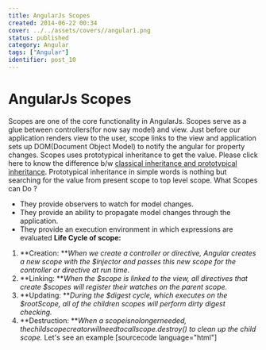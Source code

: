 ```yaml
---
title: AngularJs Scopes
created: 2014-06-22 00:34
cover: ../../assets/covers//angular1.png
status: published
category: Angular
tags: ["Angular"]
identifier: post_10
---
```


# AngularJs Scopes

Scopes are one of the core functionality in AngularJs. Scopes serve as a glue between controllers(for now say model) and view. Just before our application renders view to the user, scope links to the view and application sets up DOM(Document Object Model) to notify the angular for property changes. Scopes uses prototypical inheritance to get the value. Please click here to know the difference b/w [classical inheritance and prototypical inheritance](http://aaditmshah.github.io/why-prototypal-inheritance-matters/#constructors_vs_prototypes). Prototypical inheritance in simple words is nothing but searching for the value from present scope to top level scope. What Scopes can Do ?

  * They provide observers to watch for model changes.
  * They provide an ability to propagate model changes through the application.
  * They provide an execution environment in which expressions are evaluated
**Life Cycle of scope:**

  1. **Creation: **_When we create a controller or directive, Angular creates a new scope with the $injector and passes this new scope for the controller or directive at run time_.
  2. **Linking: **_When the $scope is linked to the view, all directives that create $scopes will register their watches on the parent scope._
  3. **Updating: **_During the $digest cycle, which executes on the $rootScope, all of the children scopes will perform dirty digest checking._
  4. **Destruction: **_When a $scope is no longer needed, the child scope creator will need to call scope.$destroy() to clean up the child scope._
Let's see an example [sourcecode language="html"] <html ng-app> <head> <title></title> <script src="lib/angular.js"></script> <script> function ContactController($scope) { $scope.contacts = ['test1','test2','test3']; } </script> </head> <body> <div ng-controller="ContactController"> <ul> <li ng-repeat="contact in contacts"> {{ contact }} </li> </ul> </div> </body> </html> [/sourcecode] Line 12-16 there is a div tag with **ng-controller . **I can write whatever logic I want for this controller in my script file and can make output available to view through **$scope. **Lets examine the **ContactController. **It takes $scope as an input and it is made available directly to controller through Dependency Injection. This $scope properties can be made available in view either using ng-bind or {{ }}. Here we defined a list of contacts so in view we are using **ng-repeat **which is equivalent to **for** loop and each object is displayed using {{ }}. It is not mandatory that variables must be present in this scope only. It may present on it's parent scope also. **Topics to know**: $scope, $rootScope. **Terms to understand**: child scope, parent scope, prototypical inheritance.